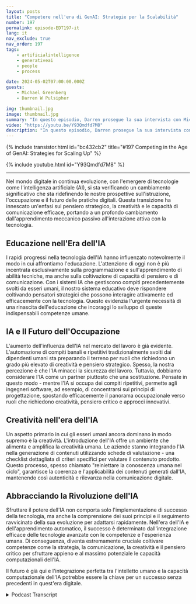 ```yaml
---
layout: posts
title: "Competere nell'era di GenAI: Strategie per la Scalabilità"
number: 197
permalink: episode-EDT197-it
lang: it
nav_exclude: true
nav_order: 197
tags:
    - artificialintelligence
    - generativeai
    - people
    - process

date: 2024-05-02T07:00:00.000Z
guests:
    - Michael Greenberg
    - Darren W Pulsipher

img: thumbnail.jpg
image: thumbnail.jpg
summary: "In questo episodio, Darren prosegue la sua intervista con Michael Greenberg riguardo l'impatto dell'Intelligenza Artificiale Generativa in vari settori, tra cui l'istruzione, i lavoratori dell'informazione, l'assistenza sanitaria e altro ancora."
video: "https://youtu.be/Y93Qmdfd7M8"
description: "In questo episodio, Darren prosegue la sua intervista con Michael Greenberg riguardo l'impatto dell'Intelligenza Artificiale Generativa in vari settori, tra cui l'istruzione, i lavoratori dell'informazione, l'assistenza sanitaria e altro ancora."
---
```


<div>
{% include transistor.html id="bc432cb2" title="#197 Competing in the Age of GenAI: Strategies for Scaling Up" %}

{% include youtube.html id="Y93Qmdfd7M8" %}
</div>

---

Nel mondo digitale in continua evoluzione, con l'emergere di tecnologie come l'intelligenza artificiale (AI), si sta verificando un cambiamento significativo che sta ridefinendo le nostre prospettive sull'istruzione, l'occupazione e il futuro delle pratiche digitali. Questa transizione ha innescato un'enfasi sul pensiero strategico, la creatività e le capacità di comunicazione efficace, portando a un profondo cambiamento dall'apprendimento meccanico passivo all'interazione attiva con la tecnologia.

## Educazione nell'Era dell'IA

I rapidi progressi nella tecnologia dell'IA hanno influenzato notevolmente il modo in cui affrontiamo l'educazione. L'attenzione di oggi non è più incentrata esclusivamente sulla programmazione e sull'apprendimento di abilità tecniche, ma anche sulla coltivazione di capacità di pensiero e di comunicazione. Con i sistemi IA che gestiscono compiti precedentemente svolti da esseri umani, il nostro sistema educativo deve rispondere coltivando pensatori strategici che possono interagire attivamente ed efficacemente con la tecnologia. Questo evidenzia l'urgente necessità di una rinascita dell'educazione che incoraggi lo sviluppo di queste indispensabili competenze umane.

## IA e Il Futuro dell'Occupazione

L'aumento dell'influenza dell'IA nel mercato del lavoro è già evidente. L'automazione di compiti banali e ripetitivi tradizionalmente svolti dai dipendenti umani sta preparando il terreno per ruoli che richiedono un grado più elevato di creatività e pensiero strategico. Spesso, la nostra percezione è che l'IA minacci la sicurezza del lavoro. Tuttavia, dobbiamo considerare l'IA come un partner piuttosto che una sostituzione. Pensate in questo modo - mentre l'IA si occupa dei compiti ripetitivi, permette agli ingegneri software, ad esempio, di concentrarsi sui principi di progettazione, spostando efficacemente il panorama occupazionale verso ruoli che richiedono creatività, pensiero critico e approcci innovativi.

## Creatività nell'era dell'IA

Un aspetto primario in cui gli esseri umani ancora dominano in modo supremo è la creatività. L'introduzione dell'IA offre un ambiente che alimenta e amplifica la creatività umana. Le aziende stanno integrando l'IA nella generazione di contenuti utilizzando schede di valutazione - una checklist dettagliata di criteri specifici per valutare il contenuto prodotto. Questo processo, spesso chiamato "reiniettare la conoscenza umana nel ciclo", garantisce la coerenza e l'applicabilità dei contenuti generati dall'IA, mantenendo così autenticità e rilevanza nella comunicazione digitale.

## Abbracciando la Rivoluzione dell'IA

Sfruttare il potere dell'IA non comporta solo l'implementazione di successo della tecnologia, ma anche la comprensione dei suoi principi e il seguimento ravvicinato della sua evoluzione per adattarsi rapidamente. Nell'era dell'IA e dell'apprendimento automatico, il successo è determinato dall'integrazione efficace delle tecnologie avanzate con le competenze e l'esperienza umana. Di conseguenza, diventa estremamente cruciale coltivare competenze come la strategia, la comunicazione, la creatività e il pensiero critico per sfruttare appieno e al massimo potenziale le capacità computazionali dell'IA.

Il futuro è già qui e l'integrazione perfetta tra l'intelletto umano e la capacità computazionale dell'IA potrebbe essere la chiave per un successo senza precedenti in quest'era digitale.



<details>
<summary> Podcast Transcript </summary>

<p></p>

</details>
